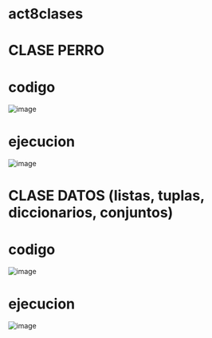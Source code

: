 # act8clases

# CLASE PERRO

# codigo

![image](https://github.com/user-attachments/assets/4e483874-544d-40f6-b6df-e55ae1729ffb)

# ejecucion

![image](https://github.com/user-attachments/assets/1ed05507-7983-4523-9328-c79bd94e96a8)

# CLASE DATOS (listas, tuplas, diccionarios, conjuntos)

# codigo

![image](https://github.com/user-attachments/assets/d042f114-9ae8-43cf-8ec1-c2748a8ffad5)


# ejecucion

![image](https://github.com/user-attachments/assets/65086df9-cf76-4d1d-a7fc-eb7a87234923)







